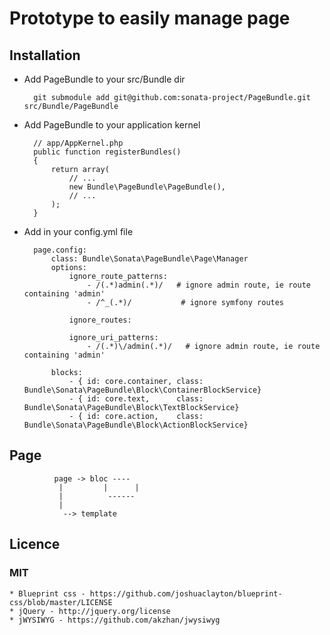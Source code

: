 # Prototype to easily manage page

## Installation

* Add PageBundle to your src/Bundle dir

        git submodule add git@github.com:sonata-project/PageBundle.git src/Bundle/PageBundle

* Add PageBundle to your application kernel

        // app/AppKernel.php
        public function registerBundles()
        {
            return array(
                // ...
                new Bundle\PageBundle\PageBundle(),
                // ...
            );
        }


* Add in your config.yml file

        page.config:
            class: Bundle\Sonata\PageBundle\Page\Manager
            options:
                ignore_route_patterns:
                    - /(.*)admin(.*)/   # ignore admin route, ie route containing 'admin'
                    - /^_(.*)/           # ignore symfony routes

                ignore_routes:

                ignore_uri_patterns:
                    - /(.*)\/admin(.*)/   # ignore admin route, ie route containing 'admin'

            blocks:
                - { id: core.container, class: Bundle\Sonata\PageBundle\Block\ContainerBlockService}
                - { id: core.text,      class: Bundle\Sonata\PageBundle\Block\TextBlockService}
                - { id: core.action,    class: Bundle\Sonata\PageBundle\Block\ActionBlockService}


## Page


              page -> bloc ----
               |         |      |
               |          ------
               |
                --> template




## Licence

### MIT

    * Blueprint css - https://github.com/joshuaclayton/blueprint-css/blob/master/LICENSE
    * jQuery - http://jquery.org/license
    * jWYSIWYG - https://github.com/akzhan/jwysiwyg